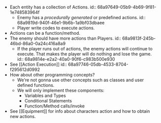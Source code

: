 - Each entity has a collection of Actions.
id:: 68a97649-05b9-4b69-9f81-1e748583964f
	- Enemy has a *procedurally generated* or predefined actions.
	  id:: 68a9819d-940f-46e1-9b6b-1a9bf03dbaee
	- Player write codes to execute actions.
- Actions can be a function/method.
- The enemy should have more actions than Players.
  id:: 68a9813f-245b-46bd-86a0-0a24c416a8a9
	- If the player runs out of actions, the enemy actions will continue to execute. That makes the player will do nothing and lose the game.
	  id:: 68a9814e-e2a2-40a0-90f6-c983b500e930
- See [[Action Execution]]
  id:: 68a97746-05db-4533-8704-f295612d0992
- How about other programming concepts?
	- We're not gonna use other concepts such as classes and user defined functions.
	- We will only implement these components:
		- Variables and Types
		- Conditional Statements
		- Function/Method calls/invoke
- See [[Equipment]] for info about characters action and how to obtain new actions.